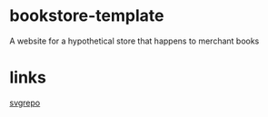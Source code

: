 # bookstore-template

A website for a hypothetical store that happens to merchant books

# links

[svgrepo](https://www.svgrepo.com/)
